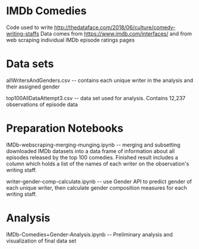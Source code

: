 # IMDb Comedies

Code used to write http://thedataface.com/2018/06/culture/comedy-writing-staffs
Data comes from https://www.imdb.com/interfaces/ and from web scraping individual IMDb episode ratings pages

# Data sets

allWritersAndGenders.csv -- contains each unique writer in the analysis and their assigned gender

top100AllDataAttempt3.csv -- data set used for analysis. Contains 12,237 observations of episode data

# Preparation Notebooks

IMDb-webscraping-merging-munging.ipynb -- merging and subsetting downloaded IMDb datasets into a data frame of information about all episodes released by the top 100 comedies. Finished result includes a column which holds a list of the names of each writer on the observation's writing staff.

writer-gender-comp-calculate.ipynb -- use Gender API to predict gender of each unique writer, then calculate gender composition measures for each writing staff.

# Analysis

IMDb-Comedies+Gender-Analysis.ipynb -- Preliminary analysis and visualization of final data set

